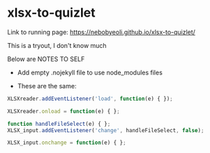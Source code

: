 # xlsx-to-quizlet
Link to running page: https://nebobyeoli.github.io/xlsx-to-quizlet/

This is a tryout, I don't know much

Below are NOTES TO SELF

- Add empty .nojekyll file to use node_modules files

- These are the same:

```javascript
XLSXreader.addEventListener('load', function(e) { });

XLSXreader.onload = function(e) { };
```

```javascript
function handleFileSelect(e) { };
XLSX_input.addEventListener('change', handleFileSelect, false);

XLSX_input.onchange = function(e) { };
```